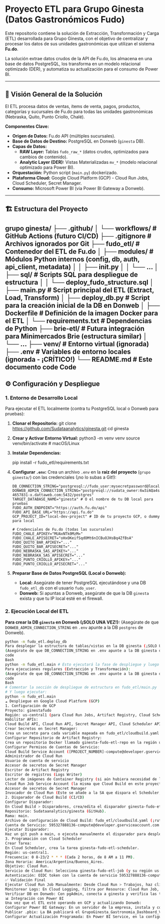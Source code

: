 # Proyecto ETL para Grupo Ginesta (Datos Gastronómicos Fudo)

Este repositorio contiene la solución de Extracción, Transformación y Carga (ETL) desarrollada para Grupo Ginesta, con el objetivo de centralizar y procesar los datos de sus unidades gastronómicas que utilizan el sistema **Fu.do**.

La solución extrae datos crudos de la API de Fu.do, los almacena en una base de datos PostgreSQL, los transforma en un modelo relacional optimizado (DER), y automatiza su actualización para el consumo de Power BI.

---

## 🚀 **Visión General de la Solución**

El ETL procesa datos de ventas, ítems de venta, pagos, productos, categorías y sucursales de Fu.do para todas las unidades gastronómicas (Nebraska, Quito, Punto Criollo, Chalé).

**Componentes Clave:**
- **Origen de Datos:** Fu.do API (múltiples sucursales).
- **Base de Datos de Destino:** PostgreSQL en Donweb (`ginesta` DB).
- **Capas de Datos:**
    - **RAW Layer:** Tablas `fudo_raw_*` (datos crudos, optimizados para cambios de contenido).
    - **Analytic Layer (DER):** Vistas Materializadas `mv_*` (modelo relacional optimizado para Power BI).
- **Orquestación:** Python script (`main.py`) dockerizado.
- **Plataforma Cloud:** Google Cloud Platform (GCP) - Cloud Run Jobs, Cloud Scheduler, Secret Manager.
- **Consumo:** Microsoft Power BI (via Power BI Gateway a Donweb).

---

## 🏗️ **Estructura del Proyecto**
grupo ginesta/
├── .github/
│ └── workflows/ # GitHub Actions (futuro CI/CD)
├── .gitignore # Archivos ignorados por Git
├── fudo_etl/ # Contenedor del ETL de Fu.do
│ ├── modules/ # Módulos Python internos (config, db, auth, api_client, metadata)
│ │ ├── init.py
│ │ └── ...
│ ├── sql/ # Scripts SQL para despliegue de estructura
│ │ └── deploy_fudo_structure.sql
│ ├── main.py # Script principal del ETL (Extract, Load, Transform)
│ ├── deploy_db.py # Script para la creación inicial de la DB en Donweb
│ ├── Dockerfile # Definición de la imagen Docker para el ETL
│ └── requirements.txt # Dependencias de Python
├── brie-etl/ # Futura integración para Minimercados Brie (estructura similar)
│ └── ...
├── venv/ # Entorno virtual (ignorada)
├── .env # Variables de entorno locales (ignorada - ¡CRÍTICO!)
└── README.md # Este documento
code
Code
---

## ⚙️ **Configuración y Despliegue**

### **1. Entorno de Desarrollo Local**

Para ejecutar el ETL localmente (contra tu PostgreSQL local o Donweb para pruebas):

1.  **Clonar el Repositorio:**
    git clone https://github.com/Sudataanalytics/ginesta.git
    cd ginesta

2.  **Crear y Activar Entorno Virtual:**
    python3 -m venv venv
    source venv/bin/activate  # macOS/Linux
 
3.  **Instalar Dependencias:**
    
    pip install -r fudo_etl/requirements.txt

4.  **Configurar `.env`:**
    Crea un archivo `.env` en la **raíz del proyecto** (`grupo ginesta/`) con las credenciales (¡no lo subas a Git!):
    ```
    DB_CONNECTION_STRING="postgresql://fudo_user:mysecretpassword@localhost:5432/fudo_etl_db"
    DONWEB_ADMIN_CONNECTION_STRING="postgresql://sudata_owner:6w3zAQa4sXs6z@vps-4657831-x.dattaweb.com:5432/postgres"
    TARGET_DATABASE_NAME="ginesta" # O el nombre de tu DB local para pruebas
    FUDO_AUTH_ENDPOINT="https://auth.fu.do/api"
    FUDO_API_BASE_URL="https://api.fu.do"
    GCP_PROJECT_ID="local-dev-project" # ID de tu proyecto GCP, o dummy para local

    # Credenciales de Fu.do (todas las sucursales)
    FUDO_CHALE_APIKEY="MUAxNTk0MzM="
    FUDO_CHALE_APISECRET="oHxOKeifSqdOMt6nICBuOJHsBq4ZfBsA"
    FUDO_QUITO_BAR_APIKEY="..."
    FUDO_QUITO_BAR_APISECRET="..."
    FUDO_NEBRASKA_SAS_APIKEY="..."
    FUDO_NEBRASKA_SAS_APISECRET="..."
    FUDO_PUNTO_CRIOLLO_APIKEY="..."
    FUDO_PUNTO_CRIOLLO_APISECRET="..."
    ```
5.  **Preparar Base de Datos PostgreSQL (Local o Donweb):**
    *   **Local:** Asegúrate de tener PostgreSQL ejecutándose y una DB `fudo_etl_db` con el usuario `fudo_user`.
    *   **Donweb:** Si apuntas a Donweb, asegúrate de que la DB `ginesta` exista y que tu IP local esté en el firewall.

### **2. Ejecución Local del ETL**

**Para crear la DB `ginesta` en Donweb (¡SOLO UNA VEZ!):**
(Asegúrate de que `DONWEB_ADMIN_CONNECTION_STRING` en `.env` apunte a la DB `postgres` de Donweb).
```bash
python -m fudo_etl.deploy_db
Para desplegar la estructura de tablas/vistas en la DB ginesta (¡SOLO UNA VEZ por DB!):
(Asegúrate de que DB_CONNECTION_STRING en .env apunte a la DB ginesta de Donweb o tu DB local).
code
Bash
python -m fudo_etl.main # Esto ejecutará la fase de despliegue y luego la ETL RAW/Transformación
Para ejecuciones regulares (Extracción y Transformación):
(Asegúrate de que DB_CONNECTION_STRING en .env apunte a la DB ginesta de Donweb o tu DB local).
code
Bash
# Comentar la sección de despliegue de estructura en fudo_etl/main.py
# Y luego ejecutar:
python -m fudo_etl.main
☁️ Despliegue en Google Cloud Platform (GCP)
1. Configuración de GCP
Proyecto: ginestafudo
Región: us-central1 (para Cloud Run Jobs, Artifact Registry, Cloud Scheduler).
Habilitar APIs:
Cloud Build API, Cloud Run API, Secret Manager API, Cloud Scheduler API, Artifact Registry API, Cloud Storage API, IAM API.
Crear Secretos en Secret Manager:
Crea un secreto para cada variable mapeada en fudo_etl/cloudbuild.yaml (--set-secrets). Los nombres de los secretos deben ser exactos (ej. fudo-chale-apikey, donweb-db-connection-string, gcp-project-id con valor ginestafudo).
Configurar Repositorio de Artifact Registry:
Crea un repositorio Docker llamado ginesta-fudo-etl-repo en la región us-central1.
Configurar Permisos de Cuentas de Servicio:
Cloud Build Service Account ([PROJECT_NUMBER]-compute@developer.gserviceaccount.com):
Administrador de Cloud Run
Usuario de cuenta de servicio
Accesor de secretos de Secret Manager
Escritor de Artifact Registry
Escritor de registros (Logs Writer)
Lector de imágenes de Container Registry (si aún hubiera necesidad de leer de gcr.io)
Cloud Run Job Service Account (la misma que Cloud Build en este proyecto):
Accesor de secretos de Secret Manager
Invocador de Cloud Run (Este se añade a la SA que dispara el Scheduler, pero si el Job se invoca a sí mismo o se usa esta SA, también lo necesita).
2. Disparador de Cloud Build (CI/CD)
Configurar Disparador:
En Cloud Build > Disparadores, crea/edita el disparador ginesta-fudo-etl-deployment-trigger.
Repositorio: Sudataanalytics/ginesta (GitHub).
Rama: main.
Archivo de configuración de Cloud Build: fudo_etl/cloudbuild.yaml (¡ruta correcta dentro del repo!).
Cuenta de Servicio: 595327888136-compute@developer.gserviceaccount.com (la que configuraste con todos los permisos).
Ejecutar Disparador:
Haz un git push a main, o ejecuta manualmente el disparador para desplegar el ginesta-fudo-etl-job.
3. Programación con Cloud Scheduler
Crear Tarea:
En Cloud Scheduler, crea la tarea ginesta-fudo-etl-scheduler.
Región: us-central1.
Frecuencia: 0 8-23/2 * * * (Cada 2 horas, de 8 AM a 11 PM).
Zona Horaria: America/Argentina/Buenos_Aires.
Objetivo: Cloud Run.
Servicio de Cloud Run: Selecciona ginesta-fudo-etl-job (y su región us-central1).
Autenticación: OIDC token con la cuenta de servicio 595327888136-compute@developer.gserviceaccount.com (o la que tenga Cloud Run Invoker).
✅ Validación Final
Ejecutar Cloud Run Job Manualmente: Desde Cloud Run > Trabajos, haz clic en ginesta-fudo-etl-job y luego en "Ejecutar".
Monitorear Logs: En Cloud Logging, filtra por Resource: Cloud Run Job, ginesta-fudo-etl-job. Verifica que el ETL se ejecute de principio a fin sin errores.
Verificar DB en Donweb: Con pgAdmin, conecta a ginesta y verifica las tablas fudo_raw_* y mv_* para confirmar que los datos se están actualizando.
📊 Integración con Power BI
Una vez que el ETL esté operando en GCP y actualizando Donweb:
Configurar Power BI Gateway: En un servidor de la empresa, instala y configura el On-premises Data Gateway. Crea una fuente de datos PostgreSQL que apunte a vps-4657831-x.dattaweb.com:5432/ginesta con las credenciales de sudata_owner.
Publicar .pbix: La BA publicará el GrupoGinesta_Gastronomia_Dashboard_V1.pbix en Power BI Service.
Configurar Actualización Programada: En Power BI Service, en la configuración del conjunto de datos, asocia la fuente de datos con el Gateway y configura la actualización cada 2 horas (coincidiendo con el Scheduler).